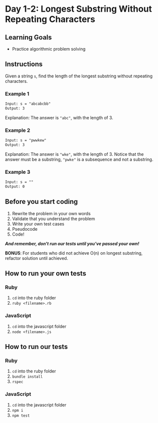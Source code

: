 # Day 1-2: Longest Substring Without Repeating Characters

## Learning Goals

- Practice algorithmic problem solving

## Instructions

Given a string `s`, find the length of the longest substring without repeating
characters.

### Example 1

```txt
Input: s = "abcabcbb"
Output: 3
```

Explanation: The answer is `"abc"`, with the length of 3.

### Example 2

```txt
Input: s = "pwwkew"
Output: 3
```

Explanation: The answer is `"wke"`, with the length of 3. Notice that the answer
must be a substring, `"pwke"` is a subsequence and not a substring.

### Example 3

```txt
Input: s = ""
Output: 0
```

## Before you start coding

1. Rewrite the problem in your own words
2. Validate that you understand the problem
3. Write your own test cases
4. Pseudocode
5. Code!

**_And remember, don't run our tests until you've passed your own!_**

**BONUS**: For students who did not achieve O(n) on longest substring, refactor
solution until achieved.

## How to run your own tests

### Ruby

1. `cd` into the ruby folder
2. `ruby <filename>.rb`

### JavaScript

1. `cd` into the javascript folder
2. `node <filename>.js`

## How to run our tests

### Ruby

1. `cd` into the ruby folder
2. `bundle install`
3. `rspec`

### JavaScript

1. `cd` into the javascript folder
2. `npm i`
3. `npm test`
